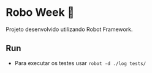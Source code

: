 # Robo Week :robot:

Projeto desenvolvido utilizando Robot Framework.

## Run

- Para executar os testes usar `robot -d ./log tests/`